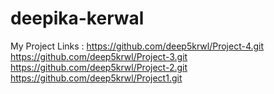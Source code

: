 # deepika-kerwal
My Project Links :
https://github.com/deep5krwl/Project-4.git
https://github.com/deep5krwl/Project-3.git
https://github.com/deep5krwl/Project-2.git
https://github.com/deep5krwl/Project1.git

